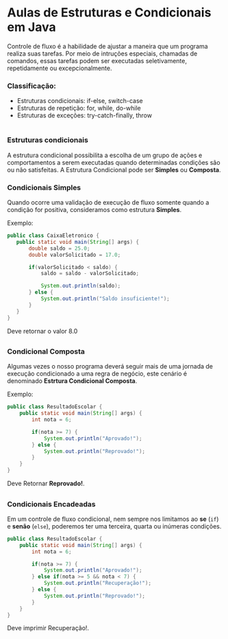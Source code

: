 # Aulas de Estruturas e Condicionais em Java

Controle de fluxo é a habilidade de ajustar
a maneira que um programa realiza suas tarefas.
Por meio de intruções especiais, chamadas de comandos,
essas tarefas podem ser executadas seletivamente, repetidamente ou excepcionalmente.

### Classificação:
 - Estruturas condicionais: if-else, switch-case
 - Estruturas de repetição: for, while, do-while
 - Estruturas de exceções: try-catch-finally, throw

 #

 ### Estruturas condicionais

 A estrutura condicional possibilita a escolha de um grupo de ações e comportamentos a serem executadas quando determinadas condições são ou não satisfeitas. A Estrutura Condicional pode ser <strong>Simples</strong> ou <strong>Composta</strong>.

 ### Condicionais Simples

 Quando ocorre uma validação de execução de fluxo somente quando a condição for positiva, consideramos como estrutura <strong>Simples</strong>.

 Exemplo:

 ```java
 public class CaixaEletronico {
    public static void main(String[] args) {
        double saldo = 25.0;
        double valorSolicitado = 17.0;

        if(valorSolicitado < saldo) {
            saldo = saldo - valorSolicitado;

            System.out.println(saldo);
        } else {
            System.out.println("Saldo insuficiente!");
        }
    }
}
```
Deve retornar o valor 8.0

##

### Condicional Composta

Algumas vezes o nosso programa deverá seguir mais de uma jornada de execução condicionado a uma regra de negócio, este cenário é denominado <strong>Estrtura Condicional Composta</strong>.

Exemplo: 

```java
public class ResultadoEscolar {
    public static void main(String[] args) {
        int nota = 6;

        if(nota >= 7) {
            System.out.println("Aprovado!");
        } else {
            System.out.println("Reprovado!");
        }
    }
}
```

Deve Retornar <strong>Reprovado!</strong>.

##

### Condicionais Encadeadas

Em um controle de fluxo condicional, nem sempre nos limitamos ao <strong>se</strong> (``if``) e <strong>senão</strong> (``else``), poderemos ter uma terceira, quarta ou inúmeras condições.

```java
public class ResultadoEscolar {
    public static void main(String[] args) {
        int nota = 6;

        if(nota >= 7) {
            System.out.println("Aprovado!");
        } else if(nota >= 5 && nota < 7) {
            System.out.println("Recuperação!");
        } else {
            System.out.println("Reprovado!");
        }
    }
}
```

Deve imprimir Recuperação!.
